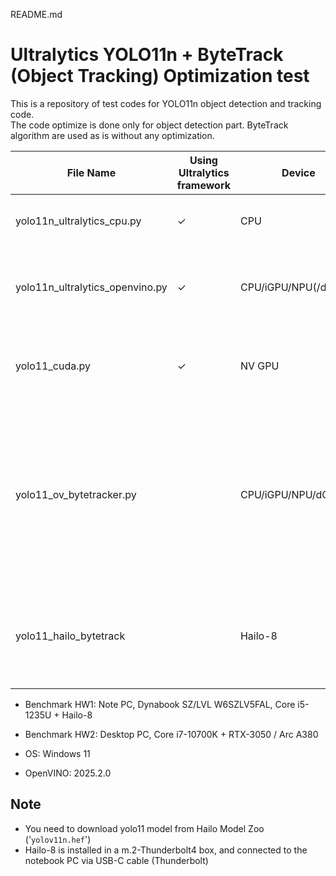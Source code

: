README.md

# Ultralytics YOLO11n + ByteTrack (Object Tracking) Optimization test

This is a repository of test codes for YOLO11n object detection and tracking code.  
The code optimize is done only for object detection part. ByteTrack algorithm are used as is without any optimization.  

|File Name|Using Ultralytics framework|Device|Description|FPS(reference)|
|---|---|---|---|---|
|yolo11n_ultralytics_cpu.py|✓|CPU|Run original Ultralytics YOLO11n with CPU|4|
|yolo11n_ultralytics_openvino.py|✓|CPU/iGPU/NPU(/dGPU?)|Used OpenVINO to optimize. Still using Ultralytics framework|CPU 13 /iGPU 30|
|yolo11_cuda.py|✓|NV GPU|Used TensorRT to optimize. Still using Ultralytics framework|60|
|yolo11_ov_bytetracker.py||CPU/iGPU/NPU/dGPU|Use OpenVINO (without Ultralytics framework) to run object detection, and pass the result to ByteTrack to track the detected objects|CPU 28 / iGPU 60 / dGPU 72|
|yolo11_hailo_bytetrack||Hailo-8|Use Hailo-8 and HailoRT for object detection without Ultralytics framework|120|

- Benchmark HW1: Note PC, Dynabook SZ/LVL W6SZLV5FAL, Core i5-1235U + Hailo-8
- Benchmark HW2: Desktop PC, Core i7-10700K + RTX-3050 / Arc A380

- OS: Windows 11
- OpenVINO: 2025.2.0

## Note
- You need to download yolo11 model from Hailo Model Zoo ('`yolov11n.hef`')
- Hailo-8 is installed in a m.2-Thunderbolt4 box, and connected to the notebook PC via USB-C cable (Thunderbolt)
